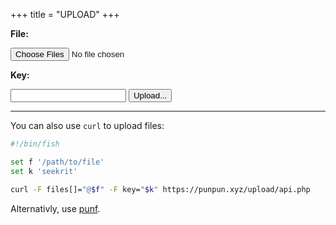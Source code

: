 +++
title = "UPLOAD"
+++

<body>
	<form enctype="multipart/form-data" method="post" action="api.php?output=html">
		<p><strong>File:</strong></p>
		<input type="file" name="files[]" multiple required/>
		<p><strong>Key:</strong></p>
		<input type="password" name="key" required/>
		<input type="submit" value="Upload..."/>
	</form>
</body>


---

You can also use `curl` to upload files:

```bash
#!/bin/fish

set f '/path/to/file'
set k 'seekrit'

curl -F files[]="@$f" -F key="$k" https://punpun.xyz/upload/api.php
```

Alternativly, use [punf](https://github.com/onodera-punpun/punf).
